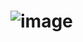 # ![image](https://user-images.githubusercontent.com/77685368/114007558-a5889580-988b-11eb-8a6d-194c6d35ba45.png)

